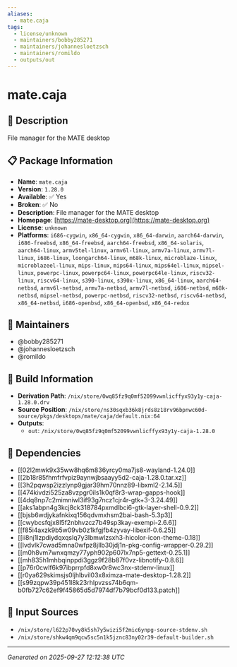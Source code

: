 ```yaml
---
aliases:
  - mate.caja
tags:
  - license/unknown
  - maintainers/bobby285271
  - maintainers/johannesloetzsch
  - maintainers/romildo
  - outputs/out
---
```


# mate.caja

## 📝 Description

File manager for the MATE desktop

## 📋 Package Information

- **Name**: `mate.caja`
- **Version**: `1.28.0`
- **Available**: ✅ Yes
- **Broken**: ✅ No
- **Description**: File manager for the MATE desktop
- **Homepage**: [https://mate-desktop.org](https://mate-desktop.org)
- **License**: `unknown`
- **Platforms**: `i686-cygwin`, `x86_64-cygwin`, `x86_64-darwin`, `aarch64-darwin`, `i686-freebsd`, `x86_64-freebsd`, `aarch64-freebsd`, `x86_64-solaris`, `aarch64-linux`, `armv5tel-linux`, `armv6l-linux`, `armv7a-linux`, `armv7l-linux`, `i686-linux`, `loongarch64-linux`, `m68k-linux`, `microblaze-linux`, `microblazeel-linux`, `mips-linux`, `mips64-linux`, `mips64el-linux`, `mipsel-linux`, `powerpc-linux`, `powerpc64-linux`, `powerpc64le-linux`, `riscv32-linux`, `riscv64-linux`, `s390-linux`, `s390x-linux`, `x86_64-linux`, `aarch64-netbsd`, `armv6l-netbsd`, `armv7a-netbsd`, `armv7l-netbsd`, `i686-netbsd`, `m68k-netbsd`, `mipsel-netbsd`, `powerpc-netbsd`, `riscv32-netbsd`, `riscv64-netbsd`, `x86_64-netbsd`, `i686-openbsd`, `x86_64-openbsd`, `x86_64-redox`
## 👥 Maintainers

- @bobby285271
- @johannesloetzsch
- @romildo


## 🔧 Build Information

- **Derivation Path**: `/nix/store/0wq85fz9q0mf52099vwnlicffyx93y1y-caja-1.28.0.drv`
- **Source Position**: `/nix/store/ns30sqxb36k8jrds8z18rv96bpnwc60d-source/pkgs/desktops/mate/caja/default.nix:64`
- **Outputs**:
  - `out`:  `/nix/store/0wq85fz9q0mf52099vwnlicffyx93y1y-caja-1.28.0`

## 🔗 Dependencies

- [[02l2mwk9x35ww8hq6m836yrcy0ma7js8-wayland-1.24.0]]
- [[2b18r85fhmfrfvpiz9aynwjbsaayy5d2-caja-1.28.0.tar.xz]]
- [[3h2pqwsp2izzlynp9gjar39hm70nnz89-libxml2-2.14.5]]
- [[474kivdzi525za8vzpgr0ils1k0qf8r3-wrap-gapps-hook]]
- [[4dq8np7c2mimniwl3if93g7ncz1cjr4r-gtk+3-3.24.49]]
- [[aks1abpn4g3kcj8ck318784pxmdlbci6-gtk-layer-shell-0.9.2]]
- [[bjsb6wdjykafnkixq156qdvmxhsm2bai-bash-5.3p3]]
- [[cwybcsfqjx8l5f2nbhvzcz7b49sp3kay-exempi-2.6.6]]
- [[f85i4axzk9b5w09vb0z1kfgjfb4zyvay-libexif-0.6.25]]
- [[ii8nj1lzpdiydqxqslq7y3lbmwlzsxh3-hicolor-icon-theme-0.18]]
- [[lvdvlk7cwad5mna0wfpz8jllb30jdj1n-pkg-config-wrapper-0.29.2]]
- [[m0h8vm7wnxqmzy77yph902p607lx7np5-gettext-0.25.1]]
- [[mh835h1mhbqinppdi3ggz9f28b87f0vz-libnotify-0.8.6]]
- [[p76r0cwlf6k97ibprrpfd8xw0r8wc3nx-stdenv-linux]]
- [[r0ya629skimsjs0ljhlbvil03x8ximza-mate-desktop-1.28.2]]
- [[s99zqpw39p451l8k23rhlpvzss74b6qm-b0fb727c62ef9f45865d5d7974df7b79bcf0d133.patch]]

## 📁 Input Sources

- `/nix/store/l622p70vy8k5sh7y5wizi5f2mic6ynpg-source-stdenv.sh`
- `/nix/store/shkw4qm9qcw5sc5n1k5jznc83ny02r39-default-builder.sh`

---
*Generated on 2025-09-27 12:12:38 UTC*

